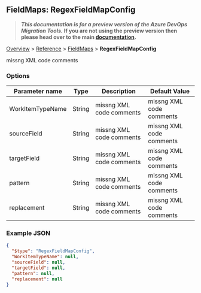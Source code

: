 ## FieldMaps: RegexFieldMapConfig

>**_This documentation is for a preview version of the Azure DevOps Migration Tools._ If you are not using the preview version then please head over to the main [documentation](https://nkdagility.github.io/azure-devops-migration-tools).**

[Overview](.././index.md) > [Reference](../index.md) > [FieldMaps](./index.md) > **RegexFieldMapConfig**

missng XML code comments

### Options

| Parameter name         | Type    | Description                              | Default Value                            |
|------------------------|---------|------------------------------------------|------------------------------------------|
| WorkItemTypeName | String | missng XML code comments | missng XML code comments |
| sourceField | String | missng XML code comments | missng XML code comments |
| targetField | String | missng XML code comments | missng XML code comments |
| pattern | String | missng XML code comments | missng XML code comments |
| replacement | String | missng XML code comments | missng XML code comments |


### Example JSON

```JSON
{
  "$type": "RegexFieldMapConfig",
  "WorkItemTypeName": null,
  "sourceField": null,
  "targetField": null,
  "pattern": null,
  "replacement": null
}
```